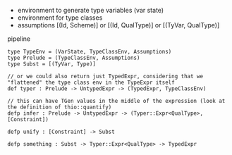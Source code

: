 - environment to generate type variables (var state)
- environment for type classes
- assumptions [(Id, Scheme)] or [(Id, QualType)] or [(TyVar, QualType)]

pipeline

```
type TypeEnv = (VarState, TypeClassEnv, Assumptions)
type Prelude = (TypeClassEnv, Assumptions)
type Subst = [(TyVar, Type)]
```


```
// or we could also return just TypedExpr, considering that we "flattened" the type class env in the TypeExpr itself
def typer : Prelude -> UntypedExpr -> (TypedExpr, TypeClassEnv)
```

```
// this can have TGen values in the middle of the expression (look at the definition of thio::quantify)
defp infer : Prelude -> UntypedExpr -> (Typer::Expr<QualType>, [Constraint])

defp unify : [Constraint] -> Subst

defp something : Subst -> Typer::Expr<QualType> -> TypedExpr
```

